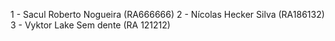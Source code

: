 1 - Sacul Roberto Nogueira (RA666666)
2 - Nícolas Hecker Silva (RA186132)
3 - Vyktor Lake Sem dente (RA 121212)
